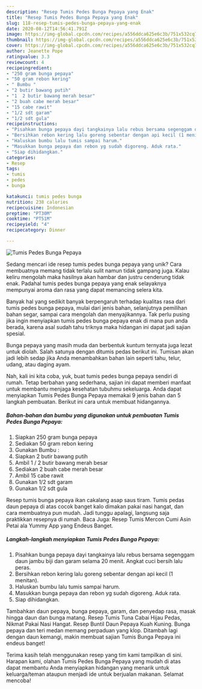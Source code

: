 ```yaml
---
description: "Resep Tumis Pedes Bunga Pepaya yang Enak"
title: "Resep Tumis Pedes Bunga Pepaya yang Enak"
slug: 118-resep-tumis-pedes-bunga-pepaya-yang-enak
date: 2020-08-12T14:56:41.791Z
image: https://img-global.cpcdn.com/recipes/a556ddca625e6c3b/751x532cq70/tumis-pedes-bunga-pepaya-foto-resep-utama.jpg
thumbnail: https://img-global.cpcdn.com/recipes/a556ddca625e6c3b/751x532cq70/tumis-pedes-bunga-pepaya-foto-resep-utama.jpg
cover: https://img-global.cpcdn.com/recipes/a556ddca625e6c3b/751x532cq70/tumis-pedes-bunga-pepaya-foto-resep-utama.jpg
author: Jeanette Pope
ratingvalue: 3.3
reviewcount: 4
recipeingredient:
- "250 gram bunga pepaya"
- "50 gram rebon kering"
- " Bumbu "
- "2 butir bawang putih"
- "1  2 butir bawang merah besar"
- "2 buah cabe merah besar"
- "15 cabe rawit"
- "1/2 sdt garam"
- "1/2 sdt gula"
recipeinstructions:
- "Pisahkan bunga pepaya dayi tangkainya lalu rebus bersama segenggam daun jambu biji dan garam selama 20 menit. Angkat cuci bersih lalu peras."
- "Bersihkan rebon kering lalu goreng sebentar dengan api kecil (1 menitan)."
- "Haluskan bumbu lalu tumis sampai harum."
- "Masukkan bunga pepaya dan rebon yg sudah digoreng. Aduk rata."
- "Siap dihidangkan."
categories:
- Resep
tags:
- tumis
- pedes
- bunga

katakunci: tumis pedes bunga 
nutrition: 238 calories
recipecuisine: Indonesian
preptime: "PT30M"
cooktime: "PT51M"
recipeyield: "4"
recipecategory: Dinner

---
```



![Tumis Pedes Bunga Pepaya](https://img-global.cpcdn.com/recipes/a556ddca625e6c3b/751x532cq70/tumis-pedes-bunga-pepaya-foto-resep-utama.jpg)

Sedang mencari ide resep tumis pedes bunga pepaya yang unik? Cara membuatnya memang tidak terlalu sulit namun tidak gampang juga. Kalau keliru mengolah maka hasilnya akan hambar dan justru cenderung tidak enak. Padahal tumis pedes bunga pepaya yang enak selayaknya mempunyai aroma dan rasa yang dapat memancing selera kita.

Banyak hal yang sedikit banyak berpengaruh terhadap kualitas rasa dari tumis pedes bunga pepaya, mulai dari jenis bahan, selanjutnya pemilihan bahan segar, sampai cara mengolah dan menyajikannya. Tak perlu pusing jika ingin menyiapkan tumis pedes bunga pepaya enak di mana pun anda berada, karena asal sudah tahu triknya maka hidangan ini dapat jadi sajian spesial.

Bunga pepaya yang masih muda dan berbentuk kuntum ternyata juga lezat untuk diolah. Salah satunya dengan ditumis pedas berikut ini. Tumisan akan jadi lebih sedap jika Anda menambahkan bahan lain seperti tahu, telur, udang, atau daging ayam.


Nah, kali ini kita coba, yuk, buat tumis pedes bunga pepaya sendiri di rumah. Tetap berbahan yang sederhana, sajian ini dapat memberi manfaat untuk membantu menjaga kesehatan tubuhmu sekeluarga. Anda dapat menyiapkan Tumis Pedes Bunga Pepaya memakai 9 jenis bahan dan 5 langkah pembuatan. Berikut ini cara untuk membuat hidangannya.

<!--inarticleads1-->

##### Bahan-bahan dan bumbu yang digunakan untuk pembuatan Tumis Pedes Bunga Pepaya:

1. Siapkan 250 gram bunga pepaya
1. Sediakan 50 gram rebon kering
1. Gunakan  Bumbu :
1. Siapkan 2 butir bawang putih
1. Ambil 1 / 2 butir bawang merah besar
1. Sediakan 2 buah cabe merah besar
1. Ambil 15 cabe rawit
1. Gunakan 1/2 sdt garam
1. Gunakan 1/2 sdt gula


Resep tumis bunga pepaya ikan cakalang asap saus tiram. Tumis pedas daun pepaya di atas cocok banget kalo dimakan pakai nasi hangat, dan cara membuatnya pun mudah. Jadi tunggu apalagi, langsung saja praktikkan resepnya di rumah. Baca Juga: Resep Tumis Mercon Cumi Asin Petai ala Yummy App yang Endeus Banget. 

<!--inarticleads2-->

##### Langkah-langkah menyiapkan Tumis Pedes Bunga Pepaya:

1. Pisahkan bunga pepaya dayi tangkainya lalu rebus bersama segenggam daun jambu biji dan garam selama 20 menit. Angkat cuci bersih lalu peras.
1. Bersihkan rebon kering lalu goreng sebentar dengan api kecil (1 menitan).
1. Haluskan bumbu lalu tumis sampai harum.
1. Masukkan bunga pepaya dan rebon yg sudah digoreng. Aduk rata.
1. Siap dihidangkan.


Tambahkan daun pepaya, bunga pepaya, garam, dan penyedap rasa, masak hingga daun dan bunga matang. Resep Tumis Tuna Cabai Hijau Pedas, Nikmat Pakai Nasi Hangat. Resep Buntil Daun Pepaya Kuah Kuning. Bunga pepaya dan teri medan memang perpaduan yang klop. Ditambah lagi dengan daun kemangi, makin membuat sajian Tumis Bunga Pepaya ini endeus banget! 

Terima kasih telah menggunakan resep yang tim kami tampilkan di sini. Harapan kami, olahan Tumis Pedes Bunga Pepaya yang mudah di atas dapat membantu Anda menyiapkan hidangan yang menarik untuk keluarga/teman ataupun menjadi ide untuk berjualan makanan. Selamat mencoba!
